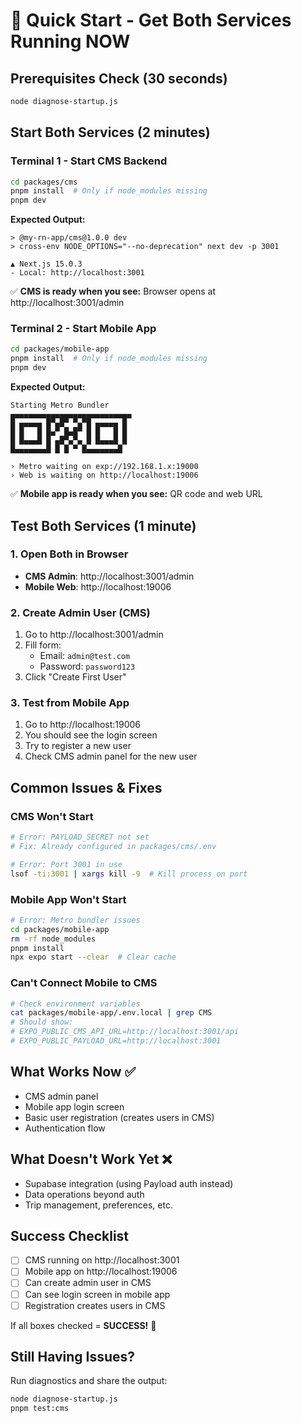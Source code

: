 # 🚀 Quick Start - Get Both Services Running NOW

## Prerequisites Check (30 seconds)
```bash
node diagnose-startup.js
```

## Start Both Services (2 minutes)

### Terminal 1 - Start CMS Backend
```bash
cd packages/cms
pnpm install  # Only if node_modules missing
pnpm dev
```

**Expected Output:**
```
> @my-rn-app/cms@1.0.0 dev
> cross-env NODE_OPTIONS="--no-deprecation" next dev -p 3001

▲ Next.js 15.0.3
- Local: http://localhost:3001
```

✅ **CMS is ready when you see:** Browser opens at http://localhost:3001/admin

### Terminal 2 - Start Mobile App
```bash
cd packages/mobile-app
pnpm install  # Only if node_modules missing
pnpm dev
```

**Expected Output:**
```
Starting Metro Bundler
▄▄▄▄▄▄▄▄▄▄▄▄▄▄▄▄▄▄▄▄▄▄▄▄▄▄▄
█ ▄▄▄▄▄ █▀▄█▀ ▀▄▀█ ▄▄▄▄▄ █
█ █   █ █▄▀ █▄█▀ █ █   █ █
█ █▄▄▄█ █ ▄█▀▄▀▄ █ █▄▄▄█ █
█▄▄▄▄▄▄▄█ █ █ ▀ █▄▄▄▄▄▄▄█

› Metro waiting on exp://192.168.1.x:19000
› Web is waiting on http://localhost:19006
```

✅ **Mobile app is ready when you see:** QR code and web URL

## Test Both Services (1 minute)

### 1. Open Both in Browser
- **CMS Admin**: http://localhost:3001/admin
- **Mobile Web**: http://localhost:19006

### 2. Create Admin User (CMS)
1. Go to http://localhost:3001/admin
2. Fill form:
   - Email: `admin@test.com`
   - Password: `password123`
3. Click "Create First User"

### 3. Test from Mobile App
1. Go to http://localhost:19006
2. You should see the login screen
3. Try to register a new user
4. Check CMS admin panel for the new user

## Common Issues & Fixes

### CMS Won't Start
```bash
# Error: PAYLOAD_SECRET not set
# Fix: Already configured in packages/cms/.env

# Error: Port 3001 in use
lsof -ti:3001 | xargs kill -9  # Kill process on port
```

### Mobile App Won't Start
```bash
# Error: Metro bundler issues
cd packages/mobile-app
rm -rf node_modules
pnpm install
npx expo start --clear  # Clear cache
```

### Can't Connect Mobile to CMS
```bash
# Check environment variables
cat packages/mobile-app/.env.local | grep CMS
# Should show:
# EXPO_PUBLIC_CMS_API_URL=http://localhost:3001/api
# EXPO_PUBLIC_PAYLOAD_URL=http://localhost:3001
```

## What Works Now ✅
- CMS admin panel
- Mobile app login screen  
- Basic user registration (creates users in CMS)
- Authentication flow

## What Doesn't Work Yet ❌
- Supabase integration (using Payload auth instead)
- Data operations beyond auth
- Trip management, preferences, etc.

## Success Checklist
- [ ] CMS running on http://localhost:3001
- [ ] Mobile app on http://localhost:19006
- [ ] Can create admin user in CMS
- [ ] Can see login screen in mobile app
- [ ] Registration creates users in CMS

If all boxes checked = **SUCCESS!** 🎉

## Still Having Issues?
Run diagnostics and share the output:
```bash
node diagnose-startup.js
pnpm test:cms
```